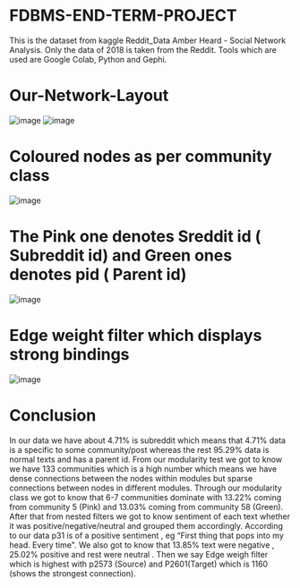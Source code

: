 # FDBMS-END-TERM-PROJECT
This is the dataset from kaggle Reddit_Data Amber Heard - Social Network Analysis. Only the data of 2018 is taken from the Reddit. Tools which are used are Google Colab, Python and Gephi.
# Our-Network-Layout
![image](https://user-images.githubusercontent.com/93215848/163786895-8d1ec650-c04f-408a-afd0-d6a23f9ecb72.png)
![image](https://user-images.githubusercontent.com/93215848/163787000-512172de-e4ca-4aa7-bb72-cf42764d45c7.png)
# Coloured nodes as per community class
![image](https://user-images.githubusercontent.com/93215848/163787197-52d772c7-7a0f-417f-aa08-d51c03e3b1fd.png)
# The Pink one denotes Sreddit id ( Subreddit id) and Green ones denotes pid ( Parent id)
![image](https://user-images.githubusercontent.com/93215848/163787283-0753b7cf-6fb9-4765-a028-f903df0bfff3.png)
# Edge weight filter which displays strong bindings
![image](https://user-images.githubusercontent.com/93215848/163787437-a15329e3-6a0f-4a9a-bccf-15efdbfec101.png)
# Conclusion
In our data we have about 4.71% is subreddit which means that 4.71% data is a specific to some community/post whereas the rest 95.29% data is normal texts and has a parent id. From our modularity test we got to know we have 133 communities which is a high number which means we have dense connections between the nodes within modules but sparse connections between nodes in different modules. Through our modularity class we got to know that 6-7 communities dominate with 13.22% coming from community 5 (Pink) and 13.03% coming from community 58 (Green). After that from nested filters we got to know sentiment of each text whether it was positive/negative/neutral and grouped them accordingly. According to our data p31 is of a  positive sentiment , eg “First thing that pops into my head. Every time". We also got to know that 13.85% text were negative , 25.02% positive and rest were neutral . Then we say Edge weigh filter which is highest with p2573 (Source) and P2601(Target) which is 1160 (shows the strongest connection).
